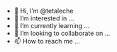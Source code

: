 - 👋 Hi, I’m @tetaleche
- 👀 I’m interested in ...
- 🌱 I’m currently learning ...
- 💞️ I’m looking to collaborate on ...
- 📫 How to reach me ...

<!---
tetaleche/tetaleche is a ✨ special ✨ repository because its `README.md` (this file) appears on your GitHub profile.
You can click the Preview link to take a look at your changes.
--->
